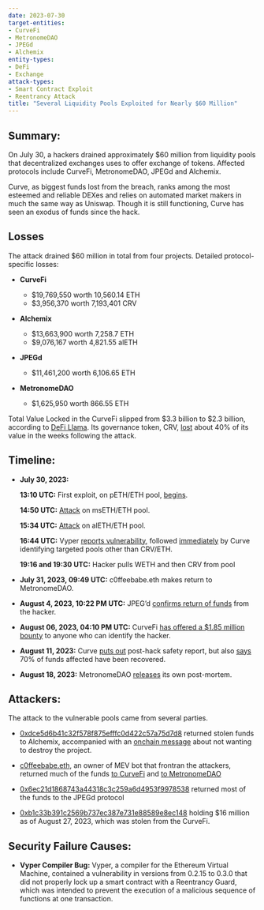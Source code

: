 ```yaml
---
date: 2023-07-30
target-entities:
- CurveFi
- MetronomeDAO
- JPEGd
- Alchemix
entity-types:
- DeFi
- Exchange
attack-types:
- Smart Contract Exploit
- Reentrancy Attack
title: "Several Liquidity Pools Exploited for Nearly $60 Million"
---
```


## Summary: 

On July 30, a hackers drained approximately $60 million from liquidity pools that decentralized exchanges uses to offer exchange of tokens. Affected protocols include CurveFi, MetronomeDAO, JPEGd and Alchemix.

Curve, as biggest funds lost from the breach, ranks among the most esteemed and reliable DEXes and relies on automated market makers in much the same way as Uniswap. Though it is still functioning, Curve has seen an exodus of funds since the hack.

## Losses

The attack drained $60 million in total from four projects. Detailed protocol-specific losses:

- **CurveFi**
	- $19,769,550 worth 10,560.14 ETH
	- $3,956,370 worth 7,193,401 CRV

- **Alchemix**
	- $13,663,900 worth 7,258.7 ETH
	- $9,076,167 worth 4,821.55 alETH

- **JPEGd**
	- $11,461,200 worth 6,106.65 ETH

- **MetronomeDAO**
	- $1,625,950 worth 866.55 ETH

Total Value Locked in the CurveFi slipped from $3.3 billion to $2.3 billion, according to [DeFi Llama](https://defillama.com/protocol/curve-finance). Its governance token, CRV, [lost](https://coinmarketcap.com/currencies/curve-dao-token/) about 40% of its value in the weeks following the attack.

## Timeline: 

- **July 30, 2023:** 

	**13:10 UTC:** First exploit, on pETH/ETH pool, [begins](https://etherscan.io/tx/0xa84aa065ce61dbb1eb50ab6ae67fc31a9da50dd2c74eefd561661bfce2f1620c).

	**14:50 UTC:** [Attack](https://etherscan.io/tx/0xc93eb238ff42632525e990119d3edc7775299a70b56e54d83ec4f53736400964) on msETH/ETH pool.  

	**15:34 UTC:**  [Attack](https://etherscan.io/tx/0xb676d789bb8b66a08105c844a49c2bcffb400e5c1cfabd4bc30cca4bff3c9801) on alETH/ETH pool. 

	**16:44 UTC:** Vyper [reports vulnerability](https://twitter.com/vyperlang/status/1685692973051498497), followed [immediately](https://twitter.com/CurveFinance/status/1685693202722848768) by Curve identifying targeted pools other than CRV/ETH. 

	**19:16 and 19:30 UTC:** Hacker pulls WETH and then CRV from pool

- **July 31, 2023, 09:49 UTC:** c0ffeebabe.eth makes return to MetronomeDAO. 

- **August 4, 2023, 10:22 PM UTC:** JPEG’d [confirms return of funds](https://twitter.com/JPEGd_69/status/1687589791439757312) from the hacker. 

- **August 06, 2023, 04:10 PM UTC:** CurveFi [has offered a $1.85 million bounty](https://etherscan.io/tx/0xa28be0f8ebcf0e334bd19b1ef7bfac5e169ea40952ff5862d80254bba8e58e16) to anyone who can identify the hacker. 

- **August 11, 2023:** Curve [puts out](https://twitter.com/CurveFinance/status/1689995987073261568) post-hack safety report, but also [says](https://twitter.com/CurveFinance/status/1689995852411027456) 70% of funds affected have been recovered. 

- **August 18, 2023:** MetronomeDAO [releases](https://metronomedao.medium.com/vyper-curve-exploit-post-mortem-6a42d6d9fa07) its own post-mortem. 

## Attackers: 

The attack to the vulnerable pools came from several parties. 

- [0xdce5d6b41c32f578f875efffc0d422c57a75d7d8](https://etherscan.io/address/0xdce5d6b41c32f578f875efffc0d422c57a75d7d8) returned stolen funds to Alchemix, accompanied with an [onchain message](https://etherscan.io/idm?tx=0x23c4799784c91023204bd68a94ec7a963486f2485dc43c13d8b804d5301b8041) about not wanting to destroy the project. 

- [c0ffeebabe.eth](https://twitter.com/coffeebabe_eth), an owner of MEV bot that frontran the attackers, returned much of the funds [to CurveFi](https://etherscan.io/tx/0xb76754124fdde090f25129105ed2907e3c62e0db87ecb8ffcefcb1dede0954fd) and [to MetronomeDAO](https://etherscan.io/tx/0x650a73bfff233815ec6c4de22f105ddff8d5194d10b7375b3cdcd23ec6469f9a)

- [0x6ec21d1868743a44318c3c259a6d4953f9978538](https://etherscan.io/address/0x6ec21d1868743a44318c3c259a6d4953f9978538) returned most of the funds to the JPEGd protocol
 
- [0xb1c33b391c2569b737ec387e731e88589e8ec148](https://etherscan.io/address/0xb1c33b391c2569b737ec387e731e88589e8ec148) holding $16 million as of August 27, 2023, which was stolen from the CurveFi.
 
## Security Failure Causes:

- **Vyper Compiler Bug:** Vyper, a compiler for the Ethereum Virtual Machine, contained a vulnerability in versions from 0.2.15 to 0.3.0 that did not properly lock up a smart contract with a Reentrancy Guard, which was intended to prevent the execution of a malicious sequence of functions at one transaction.
